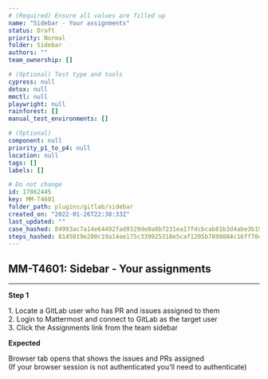 ```yaml
---
# (Required) Ensure all values are filled up
name: "Sidebar - Your assignments"
status: Draft
priority: Normal
folder: Sidebar
authors: ""
team_ownership: []

# (Optional) Test type and tools
cypress: null
detox: null
mmctl: null
playwright: null
rainforest: []
manual_test_environments: []

# (Optional)
component: null
priority_p1_to_p4: null
location: null
tags: []
labels: []

# Do not change
id: 17862445
key: MM-T4601
folder_path: plugins/gitlab/sidebar
created_on: "2022-01-26T22:38:33Z"
last_updated: ""
case_hashed: 84993ac7a14e64492fad9329de0a8b7231ea17fdcbcab81b3d4abe3b1912baeb32dcd037574bd21263a2c366e404eaa5
steps_hashed: 8145019e280c19a14ae175c339925318e5caf1205b7899884c16ff704d61c7e1a8ff679e34a63368c747d529e36b32ef
---
```


## MM-T4601: Sidebar - Your assignments

---

**Step 1**

1\. Locate a GitLab user who has PR and issues assigned to them\
2\. Login to Mattermost and connect to GitLab as the target user\
3\. Click the Assignments link from the team sidebar

**Expected**

Browser tab opens that shows the issues and PRs assigned\
(If your browser session is not authenticated you'll need to authenticate)
